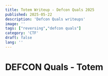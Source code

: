 ```yaml
---
title: Totem Writeup - Defcon Quals 2025
published: 2025-05-22
description: 'Defcon Quals writeups'
image: ''
tags: ["reversing","defcon quals"]
category: 'CTF'
draft: false 
lang: ''
---
```


# DEFCON Quals - Totem
